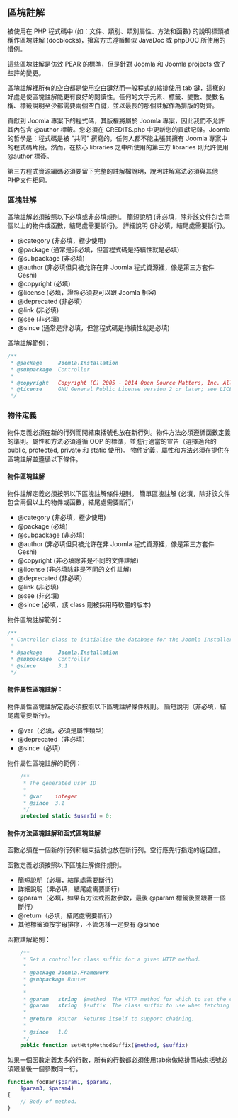 ## 區塊註解

被使用在 PHP 程式碼中 (如：文件、類別、類別屬性、方法和函數) 的說明標頭被稱作區塊註解 (docblocks)，攥寫方式遵循類似 JavaDoc 或 phpDOC 所使用的慣例。

這些區塊註解是仿效 PEAR 的標準，但是針對 Joomla 和 Joomla projects 做了些許的變更。

區塊註解裡所有的空白都是使用空白鍵然而一般程式的縮排使用 tab 鍵，這樣的好處是使區塊註解能更有良好的閱讀性。任何的文字元素、標籤、變數、變數名稱、標籤說明至少都需要兩個空白鍵，並以最長的那個註解作為排版的對齊。

貢獻到 Joomla 專案下的程式碼，其版權將屬於 Joomla 專案，因此我們不允許其內包含 @author 標籤。您必須在 CREDITS.php 中更新您的貢獻記錄。Joomla 的哲學是：程式碼是被 "共同" 撰寫的，任何人都不能主張其擁有 Joomla 專案中的程式碼片段。然而，在核心 libraries 之中所使用的第三方 libraries 則允許使用 @author 標簽。

第三方程式資源編碼必須要留下完整的註解檔說明，說明註解寫法必須與其他PHP文件相同。

### 區塊註解
區塊註解必須按照以下必填或非必填規則。
簡短說明 (非必填，除非該文件包含兩個以上的物件或函數，結尾處需要斷行)。
詳細說明 (非必填，結尾處需要斷行)。

* @category (非必填，極少使用)
* @package (通常是非必填，但當程式碼是持續性就是必填)
* @subpackage (非必填)
* @author (非必填但只被允許在非 Joomla 程式資源裡，像是第三方套件 Geshi)
* @copyright (必填)
* @license (必填，證照必須要可以跟 Joomla 相容)
* @deprecated (非必填)
* @link (非必填)
* @see (非必填)
* @since (通常是非必填，但當程式碼是持續性就是必填)

區塊註解範例：
```php
/**
 * @package     Joomla.Installation
 * @subpackage  Controller
 *
 * @copyright   Copyright (C) 2005 - 2014 Open Source Matters, Inc. All rights reserved.
 * @license     GNU General Public License version 2 or later; see LICENSE.txt
 */
```

### 物件定義
物件定義必須在新的行列而開結束括號也放在新行列。物件方法必須遵循函數定義的準則。屬性和方法必須遵循 OOP 的標準，並進行適當的宣告（選擇適合的 public, protected, private 和 static 使用)。
物件定義，屬性和方法必須在提供在區塊註解並遵循以下條件。

#### 物件區塊註解
物件註解定義必須按照以下區塊註解條件規則。
簡單區塊註解 (必填，除非該文件包含兩個以上的物件或函數，結尾處需要斷行)
* @category (非必填，極少使用)
* @package (必填)
* @subpackage (非必填)
* @author (非必填但只被允許在非 Joomla 程式資源裡，像是第三方套件 Geshi)
* @copyright (非必填除非是不同的文件註解)
* @license (非必填除非是不同的文件註解)
* @deprecated (非必填)
* @link (非必填)
* @see (非必填)
* @since (必填，該 class 剛被採用時軟體的版本)

物件區塊註解範例：
```php
/**
 * Controller class to initialise the database for the Joomla Installer.
 *
 * @package     Joomla.Installation
 * @subpackage  Controller
 * @since       3.1
 */
```

#### 物件屬性區塊註解：
物件屬性區塊註解定義必須按照以下區塊註解條件規則。
簡短說明（非必填，結尾處需要斷行）。

* @var（必填，必須是屬性類型）
* @deprecated（非必填）
* @since（必填）

物件屬性區塊註解的範例：
```php
	/**
	 * The generated user ID
	 *
	 * @var    integer
	 * @since  3.1
	 */
	protected static $userId = 0;
```

#### 物件方法區塊註解和函式區塊註解
函數必須在一個新的行列和結束括號也放在新行列。空行應先行指定的返回值。

函數定義必須按照以下區塊註解條件規則。

* 簡短說明（必填，結尾處需要斷行）
* 詳細說明（非必填，結尾處需要斷行）
* @param（必填，如果有方法或函數參數，最後 @param 標籤後面跟著一個斷行）
* @return（必填，結尾處需要斷行）
* 其他標籤須按字母排序，不管怎樣一定要有 @since

函數註解範例：
```php
	/**
	 * Set a controller class suffix for a given HTTP method.
	 *
	 * @package Joomla.Framework
	 * @subpackage Router 
	 *
	 *
	 * @param   string  $method  The HTTP method for which to set the class suffix.
	 * @param   string  $suffix  The class suffix to use when fetching the controller name for a given request.
	 *
	 * @return  Router  Returns itself to support chaining.
	 *
	 * @since   1.0
	 */
	public function setHttpMethodSuffix($method, $suffix)
```

如果一個函數定義太多的行數，所有的行數都必須使用tab來做縮排而結束括號必須跟最後一個參數同一行。

```php
function fooBar($param1, $param2, 
    $param3, $param4) 
{ 
    // Body of method. 
}
```
